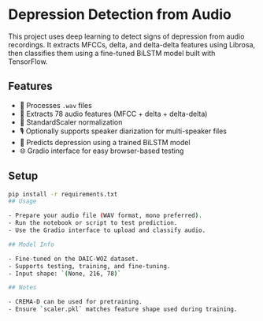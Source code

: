 # Depression Detection from Audio

This project uses deep learning to detect signs of depression from audio recordings. It extracts MFCCs, delta, and delta-delta features using Librosa, then classifies them using a fine-tuned BiLSTM model built with TensorFlow.

## Features

- 📁 Processes `.wav` files
- 🧠 Extracts 78 audio features (MFCC + delta + delta-delta)
- 🔄 StandardScaler normalization
- 🎙️ Optionally supports speaker diarization for multi-speaker files
- 🔮 Predicts depression using a trained BiLSTM model
- 🌐 Gradio interface for easy browser-based testing

## Setup

```bash
pip install -r requirements.txt
## Usage

- Prepare your audio file (WAV format, mono preferred).
- Run the notebook or script to test prediction.
- Use the Gradio interface to upload and classify audio.

## Model Info

- Fine-tuned on the DAIC-WOZ dataset.
- Supports testing, training, and fine-tuning.
- Input shape: `(None, 216, 78)`

## Notes

- CREMA-D can be used for pretraining.
- Ensure `scaler.pkl` matches feature shape used during training.

